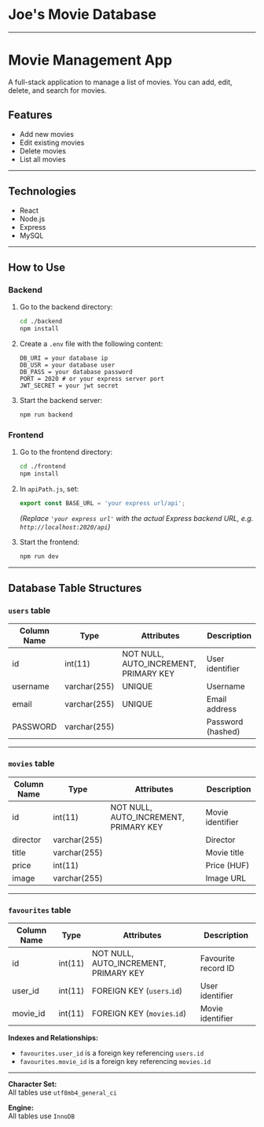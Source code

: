 # Joe's Movie Database

---

# Movie Management App

A full-stack application to manage a list of movies. You can add, edit, delete, and search for movies.

## Features

- Add new movies
- Edit existing movies
- Delete movies
- List all movies

---

## Technologies

- React
- Node.js
- Express
- MySQL

---


## How to Use

### Backend

1. Go to the backend directory:

   ```sh
   cd ./backend
   npm install
   ```

2. Create a `.env` file with the following content:

   ```
   DB_URI = your database ip
   DB_USR = your database user
   DB_PASS = your database password
   PORT = 2020 # or your express server port
   JWT_SECRET = your jwt secret
   ```

3. Start the backend server:
   ```sh
   npm run backend
   ```

### Frontend

1. Go to the frontend directory:

   ```sh
   cd ./frontend
   npm install
   ```

2. In `apiPath.js`, set:

   ```js
   export const BASE_URL = 'your express url/api';
   ```

   _(Replace `'your express url'` with the actual Express backend URL, e.g. `http://localhost:2020/api`)_

3. Start the frontend:
   ```sh
   npm run dev
   ```

---

## Database Table Structures

### `users` table

| Column Name | Type         | Attributes                            | Description       |
| ----------- | ------------ | ------------------------------------- | ----------------- |
| id          | int(11)      | NOT NULL, AUTO_INCREMENT, PRIMARY KEY | User identifier   |
| username    | varchar(255) | UNIQUE                                | Username          |
| email       | varchar(255) | UNIQUE                                | Email address     |
| PASSWORD    | varchar(255) |                                       | Password (hashed) |

---

### `movies` table

| Column Name | Type         | Attributes                            | Description      |
| ----------- | ------------ | ------------------------------------- | ---------------- |
| id          | int(11)      | NOT NULL, AUTO_INCREMENT, PRIMARY KEY | Movie identifier |
| director    | varchar(255) |                                       | Director         |
| title       | varchar(255) |                                       | Movie title      |
| price       | int(11)      |                                       | Price (HUF)      |
| image       | varchar(255) |                                       | Image URL        |

---

### `favourites` table

| Column Name | Type    | Attributes                            | Description         |
| ----------- | ------- | ------------------------------------- | ------------------- |
| id          | int(11) | NOT NULL, AUTO_INCREMENT, PRIMARY KEY | Favourite record ID |
| user_id     | int(11) | FOREIGN KEY (`users`.`id`)            | User identifier     |
| movie_id    | int(11) | FOREIGN KEY (`movies`.`id`)           | Movie identifier    |

**Indexes and Relationships:**

- `favourites.user_id` is a foreign key referencing `users.id`
- `favourites.movie_id` is a foreign key referencing `movies.id`

---

**Character Set:**  
All tables use `utf8mb4_general_ci`

**Engine:**  
All tables use `InnoDB`
